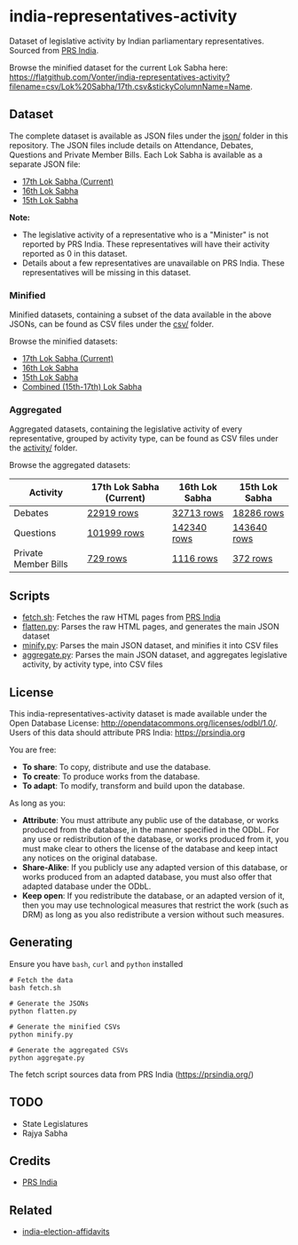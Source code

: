 # india-representatives-activity

Dataset of legislative activity by Indian parliamentary representatives. Sourced from [PRS India](https://prsindia.org/).

Browse the minified dataset for the current Lok Sabha here: <https://flatgithub.com/Vonter/india-representatives-activity?filename=csv/Lok%20Sabha/17th.csv&stickyColumnName=Name>.

## Dataset

The complete dataset is available as JSON files under the [json/](json) folder in this repository. The JSON files include details on Attendance, Debates, Questions and Private Member Bills. Each Lok Sabha is available as a separate JSON file:
- [17th Lok Sabha (Current)](json/Lok%20Sabha/17th.json?raw=1)
- [16th Lok Sabha](json/Lok%20Sabha/16th.json?raw=1)
- [15th Lok Sabha](json/Lok%20Sabha/15th.json?raw=1)

**Note:**
- The legislative activity of a representative who is a "Minister" is not reported by PRS India. These representatives will have their activity reported as 0 in this dataset.
- Details about a few representatives are unavailable on PRS India. These representatives will be missing in this dataset.

### Minified

Minified datasets, containing a subset of the data available in the above JSONs, can be found as CSV files under the [csv/](csv) folder.

Browse the minified datasets:
- [17th Lok Sabha (Current)](https://flatgithub.com/Vonter/india-representatives-activity?filename=csv/Lok%20Sabha/17th.csv&stickyColumnName=Name)
- [16th Lok Sabha](https://flatgithub.com/Vonter/india-representatives-activity?filename=csv/Lok%20Sabha/16th.csv&stickyColumnName=Name)
- [15th Lok Sabha](https://flatgithub.com/Vonter/india-representatives-activity?filename=csv/Lok%20Sabha/15th.csv&stickyColumnName=Name)
- [Combined (15th-17th) Lok Sabha](https://flatgithub.com/Vonter/india-representatives-activity?filename=csv/Lok%20Sabha.csv&stickyColumnName=Name)

### Aggregated

Aggregated datasets, containing the legislative activity of every representative, grouped by activity type, can be found as CSV files under the [activity/](activity) folder. 

Browse the aggregated datasets:

| Activity | 17th Lok Sabha (Current) | 16th Lok Sabha | 15th Lok Sabha |
|----------------------|---|---|---|
| Debates | [22919 rows](https://flatgithub.com/Vonter/india-representatives-activity?filename=activity/Debates/Lok%20Sabha/17th.csv&stickyColumnName=Date%2Cdesc) | [32713 rows](https://flatgithub.com/Vonter/india-representatives-activity?filename=activity/Debates/Lok%20Sabha/16th.csv&stickyColumnName=Date%2Cdesc) | [18286 rows](https://flatgithub.com/Vonter/india-representatives-activity?filename=activity/Debates/Lok%20Sabha/15th.csv&stickyColumnName=Date%2Cdesc) |
| Questions | [101999 rows](https://flatgithub.com/Vonter/india-representatives-activity?filename=activity/Questions/Lok%20Sabha/17th.csv&stickyColumnName=Date%2Cdesc) | [142340 rows](https://flatgithub.com/Vonter/india-representatives-activity?filename=activity/Questions/Lok%20Sabha/16th.csv&stickyColumnName=Date%2Cdesc) | [143640 rows](https://flatgithub.com/Vonter/india-representatives-activity?filename=activity/Questions/Lok%20Sabha/15th.csv&stickyColumnName=Date%2Cdesc) |
| Private Member Bills | [729 rows](https://flatgithub.com/Vonter/india-representatives-activity?filename=activity/Private%20Member%20Bills/Lok%20Sabha/17th.csv&stickyColumnName=Date%20of%20introduction%2Cdesc) | [1116 rows](https://flatgithub.com/Vonter/india-representatives-activity?filename=activity/Private%20Member%20Bills/Lok%20Sabha/16th.csv&stickyColumnName=Date%20of%20introduction%2Cdesc) | [372 rows](https://flatgithub.com/Vonter/india-representatives-activity?filename=activity/Private%20Member%20Bills/Lok%20Sabha/15th.csv&stickyColumnName=Date%20of%20introduction%2Cdesc) |

## Scripts

- [fetch.sh](fetch.sh): Fetches the raw HTML pages from [PRS India](https://prsindia.org/)
- [flatten.py](flatten.py): Parses the raw HTML pages, and generates the main JSON dataset
- [minify.py](minify.py): Parses the main JSON dataset, and minifies it into CSV files
- [aggregate.py](aggregate.py): Parses the main JSON dataset, and aggregates legislative activity, by activity type, into CSV files

## License

This india-representatives-activity dataset is made available under the Open Database License: http://opendatacommons.org/licenses/odbl/1.0/. 
Users of this data should attribute PRS India: https://prsindia.org

You are free:

* **To share**: To copy, distribute and use the database.
* **To create**: To produce works from the database.
* **To adapt**: To modify, transform and build upon the database.

As long as you:

* **Attribute**: You must attribute any public use of the database, or works produced from the database, in the manner specified in the ODbL. For any use or redistribution of the database, or works produced from it, you must make clear to others the license of the database and keep intact any notices on the original database.
* **Share-Alike**: If you publicly use any adapted version of this database, or works produced from an adapted database, you must also offer that adapted database under the ODbL.
* **Keep open**: If you redistribute the database, or an adapted version of it, then you may use technological measures that restrict the work (such as DRM) as long as you also redistribute a version without such measures.

## Generating

Ensure you have `bash`, `curl` and `python` installed

```
# Fetch the data
bash fetch.sh

# Generate the JSONs
python flatten.py

# Generate the minified CSVs
python minify.py

# Generate the aggregated CSVs
python aggregate.py
```

The fetch script sources data from PRS India (https://prsindia.org/)

## TODO

- State Legislatures
- Rajya Sabha

## Credits

- [PRS India](https://prsindia.org/)

## Related

- [india-election-affidavits](https://github.com/Vonter/india-election-affidavits)
